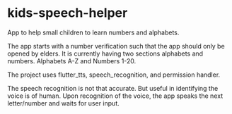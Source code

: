# kids-speech-helper
App to help small children to learn numbers and alphabets. 

The app starts with a number verification such that the app should only be opened by elders.
It is currently having two sections alphabets and numbers. Alphabets A-Z and Numbers 1-20.

The project uses flutter_tts, speech_recognition, and permission handler.

The speech recognition is not that accurate. But useful in identifying the voice is of human. 
Upon recognition of the voice, the app speaks the next letter/number and waits for user input.


